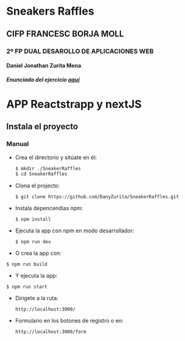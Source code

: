 # Sneakers Raffles

## CIFP FRANCESC BORJA MOLL

### 2º FP DUAL DESAROLLO DE APLICACIONES WEB

#### Daniel Jonathan Zurita Mena

##### Enunciado del ejercicio [aquí](https://github.com/classicoman2/Pd2.2_2021)

# APP Reactstrapp y nextJS

## Instala el proyecto

### Manual

- Crea el directorio y sitúate en él:

  ```bash
  $ mkdir ./SneakerRaffles
  $ cd SneakerRaffles
  ```

- Clona el projecto:

  `$ git clone https://github.com/DanyZurita/SneakerRaffles.git`

- Instala depencendias npm:

  `$ npm install `

- Ejecuta la app con npm en modo desarrollador:

  `$ npm run dev`

- O crea la app con:

`$ npm run build`

- Y ejecuta la app:

`$ npm run start`

- Dirigete a la ruta:

  `http://localhost:3000/`

- Formulario en los botones de registro o en:

  `http://localhost:3000/form`
